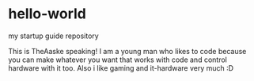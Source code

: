 # hello-world
my startup guide repository

This is TheAaske speaking!
I am a young man who likes to code because you can make whatever you want that works with code
and control hardware with it too.
Also i like gaming and it-hardware very much :D
